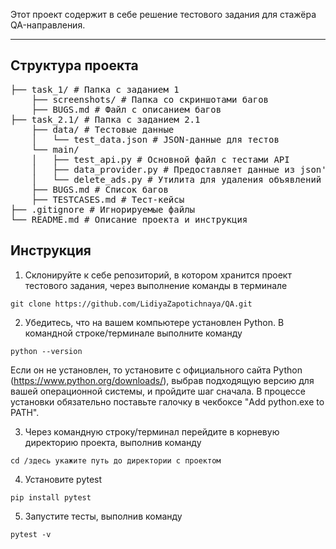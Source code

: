 Этот проект содержит в себе решение тестового задания для стажёра QA-направления.

---

## **Структура проекта**
<pre>
├── task_1/ # Папка с заданием 1
    ├── screenshots/ # Папка со скриншотами багов
    ├── BUGS.md # Файл с описанием багов
├── task_2.1/ # Папка с заданием 2.1
    ├── data/ # Тестовые данные
    │   └── test_data.json # JSON-данные для тестов
    └── main/ 
    │   ├── test_api.py # Основной файл с тестами API
    │   ├── data_provider.py # Предоставляет данные из json'a и пути для API
    │   └── delete_ads.py # Утилита для удаления объявлений
    ├── BUGS.md # Список багов
    ├── TESTCASES.md # Тест-кейсы
├── .gitignore # Игнорируемые файлы
└── README.md # Описание проекта и инструкция
</pre>

## **Инструкция**

1. Склонируйте к себе репозиторий, в котором хранится проект тестового задания, через выполнение команды в терминале
```
git clone https://github.com/LidiyaZapotichnaya/QA.git
```

2. Убедитесь, что на вашем компьютере установлен Python. В командной строке/терминале выполните команду
```
python --version
```
Если он не установлен, то установите с официального сайта Python (https://www.python.org/downloads/), выбрав подходящую версию для вашей операционной системы, и пройдите шаг сначала. В процессе установки обязательно поставьте галочку в чекбоксе "Add python.exe to PATH".

3. Через командную строку/терминал перейдите в корневую директорию проекта, выполнив команду
```
cd /здесь укажите путь до директории с проектом
```
4. Установите pytest
```
pip install pytest
```
5. Запустите тесты, выполнив команду
```
pytest -v  
```